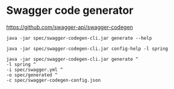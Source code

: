 # Swagger code generator

https://github.com/swagger-api/swagger-codegen

`java -jar spec/swagger-codegen-cli.jar generate --help`

`java -jar spec/swagger-codegen-cli.jar config-help -l spring`

```
java -jar spec/swagger-codegen-cli.jar generate ^
-l spring ^
-i spec/swagger.yml ^
-o spec/generated ^
-c spec/swagger-codegen-config.json
```